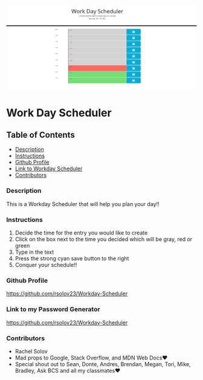 ![A screenshot of the web page](/develop/assets/images/Capture.png)

# Work Day Scheduler

## Table of Contents

- [Description](#description)
- [Instructions](#instructions)
- [Github Profile](#github-profile)
- [Link to Workday Scheduler](#link-workday-scheduler)
- [Contributors](#contributors)

### Description

This is a Workday Scheduler that will help you plan your day!!

### Instructions

1. Decide the time for the entry you would like to create
2. Click on the box next to the time you decided which will be gray, red or green
3. Type in the text
4. Press the strong cyan save button to the right
5. Conquer your schedule!!

### Github Profile

https://github.com/rsolov23/Workday-Scheduler

### Link to my Password Generator

https://github.com/rsolov23/Workday-Scheduler

### Contributors

- Rachel Solov
- Mad props to Google, Stack Overflow, and MDN Web Docs❤️
- Special shout out to Sean, Donte, Andres, Brendan, Megan, Tori, Mike, Bradley, Ask BCS and all my classmates❤️
